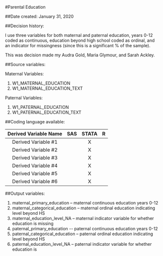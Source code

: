 #Parental Education

##Date created:
January 31, 2020

##Decision history:

I use three variables for both maternal and paternal education, years 0-12 coded as continuous, education beyond high school coded as ordinal, and an indicator for missingness (since this is a significant % of the sample). 

This was decision made my Audra Gold, Maria Glymour, and Sarah Ackley. 

##Source variables:

Maternal Variables:
1. W1_MATERNAL_EDUCATION
2. W1_MATERNAL_EDUCATION_TEXT

Paternal Variables:
1. W1_PATERNAL_EDUCATION
2. W1_PATERNAL_EDUCATION_TEXT

##Coding language available:

| Derived Variable Name | SAS  | STATA  | R  |
| :---:   | :-: | :-: | :-: |
| Derived Variable #1 |  | X |  |
| Derived Variable #2 |  | X |  |
| Derived Variable #3 |  | X |  |
| Derived Variable #4 |  | X |  |
| Derived Variable #5 |  | X |  |
| Derived Variable #6 |  | X |  |



##Output variables:
1.	maternal_primary_education – maternal continuous education years 0-12
2.	maternal_categorical_education – maternal ordinal education indicating level beyond HS 
3.	maternal_education_level_NA – maternal indicator variable for whether education is missing
4.	paternal_primary_education -- paternal continuous education years 0-12
5.	paternal_categorical_education – paternal ordinal education indicating level beyond HS
6.	paternal_education_level_NA – paternal indicator variable for whether education is
